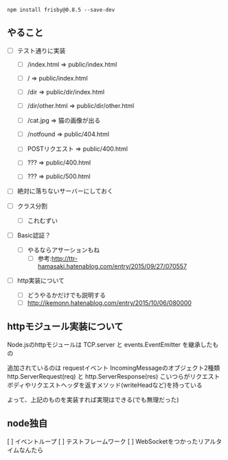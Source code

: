 ```
npm install frisby@0.8.5 --save-dev
```

## やること
- [ ] テスト通りに実装
    - [ ] /index.html     => public/index.html
    - [ ] /               => public/index.html
    - [ ] /dir            => public/dir/index.html
    - [ ] /dir/other.html => public/dir/other.html

    - [ ] /cat.jpg        => 猫の画像が出る

    - [ ] /notfound       => public/404.html
    - [ ] POSTリクエスト  => public/400.html

    - [ ] ???             => public/400.html
    - [ ] ???             => public/500.html

- [ ] 絶対に落ちないサーバーにしておく


- [ ] クラス分割
    - [ ] これむずい

- [ ] Basic認証？
    - [ ] やるならアサーションもね
        - [ ] 参考:http://ttr-hamasaki.hatenablog.com/entry/2015/09/27/070557

- [ ] http実装について
    - [ ] どうやるかだけでも説明する
    - [ ] http://ikemonn.hatenablog.com/entry/2015/10/06/080000

## httpモジュール実装について
Node.jsのhttpモジュールは
TCP.server と events.EventEmitter を継承したもの

追加されているのは
    requestイベント
    IncomingMessageのオブジェクト2種類
        http.ServerRequest(req) と http.ServerResponse(res)
        こいつらがリクエストボディやリクエストヘッダを返すメソッド(writeHeadなど)を持っている

よって、上記のものを実装すれば実現はできる(でも無理だった)
    

## node独自
[ ] イベントループ
[ ] テストフレームワーク
[ ] WebSocketをつかったリアルタイムなんたら









